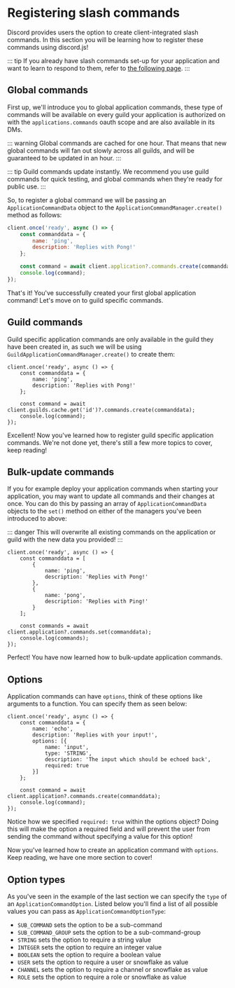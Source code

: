 # Registering slash commands

Discord provides users the option to create client-integrated slash commands. In this section you will be learning how to register these commands using discord.js!

::: tip
If you already have slash commands set-up for your application and want to learn to respond to them, refer to [the following page](/interactions/replying-to-slash-commands/).
:::


## Global commands

First up, we'll introduce you to global application commands, these type of commands will be available on every guild your application is authorized on with the `applications.commands` oauth scope and are also available in its DMs.

::: warning
Global commands are cached for one hour. That means that new global commands will fan out slowly across all guilds, and will be guaranteed to be updated in an hour. 
:::

::: tip
Guild commands update instantly. We recommend you use guild commands for quick testing, and global commands when they're ready for public use.
:::

So, to register a global command we will be passing an `ApplicationCommandData` object to the `ApplicationCommandManager.create()` method as follows:

```js
client.once('ready', async () => {
	const commanddata = {
		name: 'ping',
		description: 'Replies with Pong!'
	};

	const command = await client.application?.commands.create(commanddata);
	console.log(command);
});
```

That's it! You've successfully created your first global application command! Let's move on to guild specific commands.


## Guild commands

Guild specific application commands are only available in the guild they have been created in, as such we will be using `GuildApplicationCommandManager.create()` to create them:

```js{7}
client.once('ready', async () => {
	const commanddata = {
		name: 'ping',
		description: 'Replies with Pong!'
	};

	const command = await client.guilds.cache.get('id')?.commands.create(commanddata);
	console.log(command);
});
```

Excellent! Now you've learned how to register guild specific application commands. We're not done yet, there's still a few more topics to cover, keep reading!


## Bulk-update commands

If you for example deploy your application commands when starting your application, you may want to update all commands and their changes at once. You can do this by passing an array of `ApplicationCommandData` objects to the `set()` method on either of the managers you've been introduced to above: 

::: danger
This will overwrite all existing commands on the application or guild with the new data you provided!
:::

```js{2-11,13-14}
client.once('ready', async () => {
	const commanddata = [
		{
			name: 'ping',
			description: 'Replies with Pong!'
		},
		{
			name: 'pong',
			description: 'Replies with Ping!'
		}
	];

	const commands = await client.application?.commands.set(commanddata);
	console.log(commands);
});
```

Perfect! You have now learned how to bulk-update application commands. 


## Options

Application commands can have `options`, think of these options like arguments to a function. You can specify them as seen below:

```js{5-10}
client.once('ready', async () => {
	const commanddata = {
		name: 'echo',
		description: 'Replies with your input!',
		options: [{
    		name: 'input',
    		type: 'STRING',
    		description: 'The input which should be echoed back',
    		required: true
		}]
	};

	const command = await client.application?.commands.create(commanddata);
	console.log(command);
});
```

Notice how we specified `required: true` within the options object? Doing this will make the option a required field and will prevent the user from sending the command without specifying a value for this option!

Now you've learned how to create an application command with `options`. Keep reading, we have one more section to cover!

## Option types

As you've seen in the example of the last section we can specify the `type` of an `ApplicationCommandOption`. Listed below you'll find a list of all possible values you can pass as `ApplicationCommandOptionType`:

* `SUB_COMMAND` sets the option to be a sub-command
* `SUB_COMMAND_GROUP` sets the option to be a sub-command-group
* `STRING` sets the option to require a string value
* `INTEGER` sets the option to require an integer value
* `BOOLEAN` sets the option to require a boolean value
* `USER` sets the option to require a user or snowflake as value
* `CHANNEL` sets the option to require a channel or snowflake as value
* `ROLE` sets the option to require a role or snowflake as value
